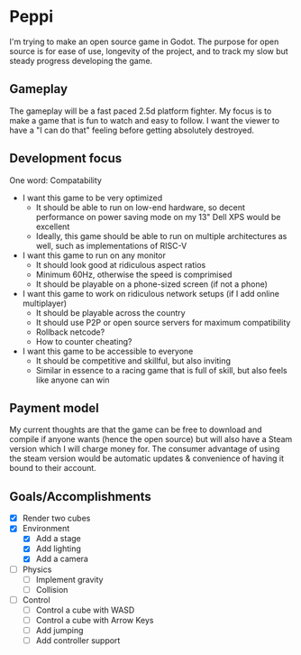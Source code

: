 # Peppi

I'm trying to make an open source game in Godot. The purpose for open source is for ease of use, longevity of the project, and to track my slow but steady progress developing the game.

## Gameplay

The gameplay will be a fast paced 2.5d platform fighter. My focus is to make a game that is fun to watch and easy to follow. I want the viewer to have a "I can do that" feeling before getting absolutely destroyed.

## Development focus

One word: Compatability

- I want this game to be very optimized
  - It should be able to run on low-end hardware, so decent performance on power saving mode on my 13" Dell XPS would be excellent
  - Ideally, this game should be able to run on multiple architectures as well, such as implementations of RISC-V
- I want this game to run on any monitor
  - It should look good at ridiculous aspect ratios
  - Minimum 60Hz, otherwise the speed is comprimised
  - It should be playable on a phone-sized screen (if not a phone)
- I want this game to work on ridiculous network setups (if I add online multiplayer)
  - It should be playable across the country
  - It should use P2P or open source servers for maximum compatibility
  - Rollback netcode?
  - How to counter cheating?
- I want this game to be accessible to everyone
  - It should be competitive and skillful, but also inviting
  - Similar in essence to a racing game that is full of skill, but also feels like anyone can win

## Payment model

My current thoughts are that the game can be free to download and compile if anyone wants (hence the open source) but will also have a Steam version which I will charge money for. The consumer advantage of using the steam version would be automatic updates & convenience of having it bound to their account.

## Goals/Accomplishments

- [x] Render two cubes
- [x] Environment
  - [x] Add a stage
  - [x] Add lighting
  - [x] Add a camera
- [ ] Physics
  - [ ] Implement gravity
  - [ ] Collision
- [ ] Control
  - [ ] Control a cube with WASD
  - [ ] Control a cube with Arrow Keys
  - [ ] Add jumping
  - [ ] Add controller support
